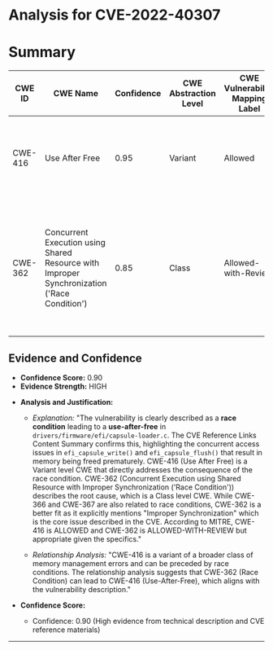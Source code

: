# Analysis for CVE-2022-40307

# Summary
| CWE ID | CWE Name | Confidence | CWE Abstraction Level | CWE Vulnerability Mapping Label | CWE-Vulnerability Mapping Notes |
|---|---|---|---|---|---|
| CWE-416 | Use After Free | 0.95 | Variant | Allowed | Primary CWE: The vulnerability explicitly states a use-after-free condition. |
| CWE-362 | Concurrent Execution using Shared Resource with Improper Synchronization ('Race Condition') | 0.85 | Class | Allowed-with-Review | Secondary CWE: The vulnerability description and CVE summary both indicate a race condition as the root cause of the use-after-free. |

## Evidence and Confidence

*   **Confidence Score:** 0.90
*   **Evidence Strength:** HIGH

- **Analysis and Justification:**  
  - *Explanation:* "The vulnerability is clearly described as a **race condition** leading to a **use-after-free** in `drivers/firmware/efi/capsule-loader.c`. The CVE Reference Links Content Summary confirms this, highlighting the concurrent access issues in `efi_capsule_write()` and `efi_capsule_flush()` that result in memory being freed prematurely. CWE-416 (Use After Free) is a Variant level CWE that directly addresses the consequence of the race condition. CWE-362 (Concurrent Execution using Shared Resource with Improper Synchronization ('Race Condition')) describes the root cause, which is a Class level CWE. While CWE-366 and CWE-367 are also related to race conditions, CWE-362 is a better fit as it explicitly mentions "Improper Synchronization" which is the core issue described in the CVE. According to MITRE, CWE-416 is ALLOWED and CWE-362 is ALLOWED-WITH-REVIEW but appropriate given the specifics."
  
  - *Relationship Analysis:* "CWE-416 is a variant of a broader class of memory management errors and can be preceded by race conditions. The relationship analysis suggests that CWE-362 (Race Condition) can lead to CWE-416 (Use-After-Free), which aligns with the vulnerability description."

- **Confidence Score:**  
  - Confidence: 0.90 (High evidence from technical description and CVE reference materials)

---